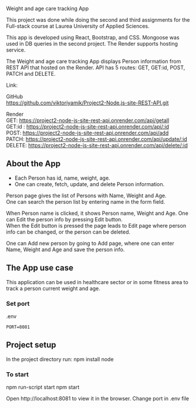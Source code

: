Weight and age care tracking App </br>

This project was done while doing the second and third assignments for the Full-stack course at Laurea University of Applied Sciences. </br>

This app is developed using React, Bootstrap, and CSS. Mongoose was used in DB queries in the second project. The Render supports hosting service. </br>

The Weight and age care tracking App displays Person information from REST API that hosted on the Render. API has 5 routes: GET, GET:id, POST, PATCH and DELETE. </br> 

Link: </br>

GitHub </br>
https://github.com/viktoriyamik/Project2-Node.js-site-REST-API.git </br>

Render </br>
GET: https://project2-node-js-site-rest-api.onrender.com/api/getall </br>
GET:id : https://project2-node-js-site-rest-api.onrender.com/api/:id </br>
POST: https://project2-node-js-site-rest-api.onrender.com/api/add </br>
PATCH: https://project2-node-js-site-rest-api.onrender.com/api/update/:id </br>
DELETE: https://project2-node-js-site-rest-api.onrender.com/api/delete/:id </br>

## About the App </br>
- Each Person has id, name, weight, age. </br>
- One can create, fetch, update, and delete Person information. </br>

Person page gives the list of Persons with Name, Weight and Age.</br>
One can search the person list by entering name in the form field.</br>

When Person name is clicked, it shows Person name, Weight and Age. One can Edit the person info by pressing Edit button. </br>
When the Edit button is pressed the page leads to Edit page where person info can be changed, or the person can be deleted. </br>

One can Add new person by going to Add page, where one can enter Name, Weight and Age and save the person info. </br>

## The App use case </br>
This application can be used in healthcare sector or in some fitness area to track a person current weight and age. </br>

### Set port </br>
.env
```
PORT=8081
```

## Project setup 

In the project directory run:
npm install node

### To start
npm run-script start
npm start

Open http://localhost:8081 to view it in the browser.
Change port in .env file